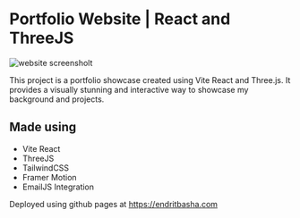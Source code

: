 
# Portfolio Website | React and ThreeJS
![website screensholt](https://github.com/diti85/portfolio/assets/101580207/9a8f6b8c-f098-4e69-b3e7-07571e55dc28)

This project is a portfolio showcase created using Vite React and Three.js. It provides a visually stunning and interactive way to showcase my background and projects.



## Made using 

- Vite React 
- ThreeJS
- TailwindCSS
- Framer Motion
- EmailJS Integration

Deployed using github pages at https://endritbasha.com

